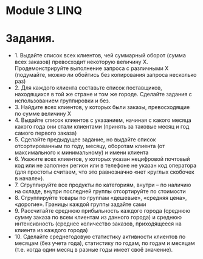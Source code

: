 <h1>Module 3 LINQ</h1>
<h1>Задания.</h1> 
<ul>
<li>1.	Выдайте список всех клиентов, чей суммарный оборот (сумма всех заказов) превосходит некоторую величину X. Продемонстрируйте выполнение запроса с различными X (подумайте, можно ли обойтись без копирования запроса несколько раз)</li>
<li>2.	Для каждого клиента составьте список поставщиков, находящихся в той же стране и том же городе. Сделайте задания с использованием группировки и без.</li>
<li>3.	Найдите всех клиентов, у которых были заказы, превосходящие по сумме величину X</li>
<li>4.	Выдайте список клиентов с указанием, начиная с какого месяца какого года они стали клиентами (принять за таковые месяц и год самого первого заказа)</li>
<li>5.	Сделайте предыдущее задание, но выдайте список отсортированным по году, месяцу, оборотам клиента (от максимального к минимальному) и имени клиента</li>
<li>6.	Укажите всех клиентов, у которых указан нецифровой почтовый код или не заполнен регион или в телефоне не указан код оператора (для простоты считаем, что это равнозначно «нет круглых скобочек в начале»).</li>
<li>7.	Сгруппируйте все продукты по категориям, внутри – по наличию на складе, внутри последней группы отсортируйте по стоимости</li>
<li>8.	Сгруппируйте товары по группам «дешевые», «средняя цена», «дорогие». Границы каждой группы задайте сами</li>
<li>9.	Рассчитайте среднюю прибыльность каждого города (среднюю сумму заказа по всем клиентам из данного города) и среднюю интенсивность (среднее количество заказов, приходящееся на клиента из каждого города)</li>
<li>10.	Сделайте среднегодовую статистику активности клиентов по месяцам (без учета года), статистику по годам, по годам и месяцам (т.е. когда один месяц в разные годы имеет своё значение).</li>
</ul>
